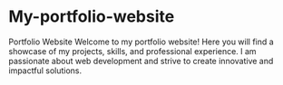# My-portfolio-website
Portfolio Website
Welcome to my portfolio website! Here you will find a showcase of my projects, skills, and professional experience. I am passionate about web development and strive to create innovative and impactful solutions.
